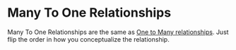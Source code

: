 # Many To One Relationships

Many To One Relationships are the same as [One to Many relationships](./one-to-many.md). Just flip the order in
how you conceptualize the relationship.
